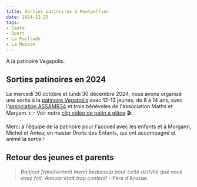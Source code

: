```yaml
---
title: Sorties patinoires à Montpellier
date: 2024-12-25
tags:
- Santé
- Sport
- La Paillade
- La Mosson
---
```


À la patinoire Vegapolis.

<!--more-->

## Sorties patinoires en 2024

Le mercedi 30 octobre et lundi 30 décembre 2024, nous avons organisé une sortie à la [patinoire Vegapolis](https://www.vegapolis.fr/) avec 12-13 jeunes, de 8 à 14 ans, avec l'[association ASSAMR34](https://assamr34.fr/) et trois bénévoles de l'association Maths et Maryam. 👉 Voir notre [clip vidéo de patin à glâce](https://www.mathsetmaryam.fr/media/patinoire-2024.mp4) 🎬.

<!--
{{< video src="patinoire-2024.mp4" controls="yes" >}}
-->

Merci à l'équipe de la patinoire pour l'accueil avec les enfants et à Morgann, Michel et Antea, en master Droits des Enfants, qui ont accompagné et animé la sortie !

## Retour des jeunes et parents

> _Bonjour franchement merci beaucoup pour cette activité que vous avez fait. Anouar était trop content!_ - Père d'Anouar.